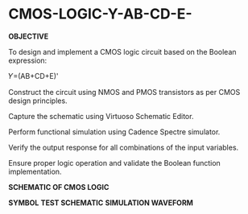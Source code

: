 # CMOS-LOGIC-Y-AB-CD-E-

**OBJECTIVE**

To design and implement a CMOS logic circuit based on the Boolean expression:

𝑌=(AB+CD+E)'
​
 
Construct the circuit using NMOS and PMOS transistors as per CMOS design principles.

Capture the schematic using Virtuoso Schematic Editor.

Perform functional simulation using Cadence Spectre simulator.

Verify the output response for all combinations of the input variables.

Ensure proper logic operation and validate the Boolean function implementation.

**SCHEMATIC OF CMOS LOGIC**

**SYMBOL**
**TEST SCHEMATIC**
**SIMULATION WAVEFORM**
